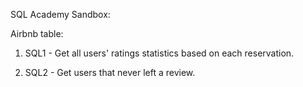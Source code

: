SQL Academy Sandbox:

Airbnb table:

  1. SQL1 - Get all users' ratings statistics based on each reservation.

  2. SQL2 - Get users that never left a review.
